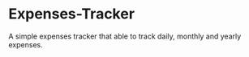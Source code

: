 # Expenses-Tracker
A simple expenses tracker that able to track daily, monthly and yearly expenses.
